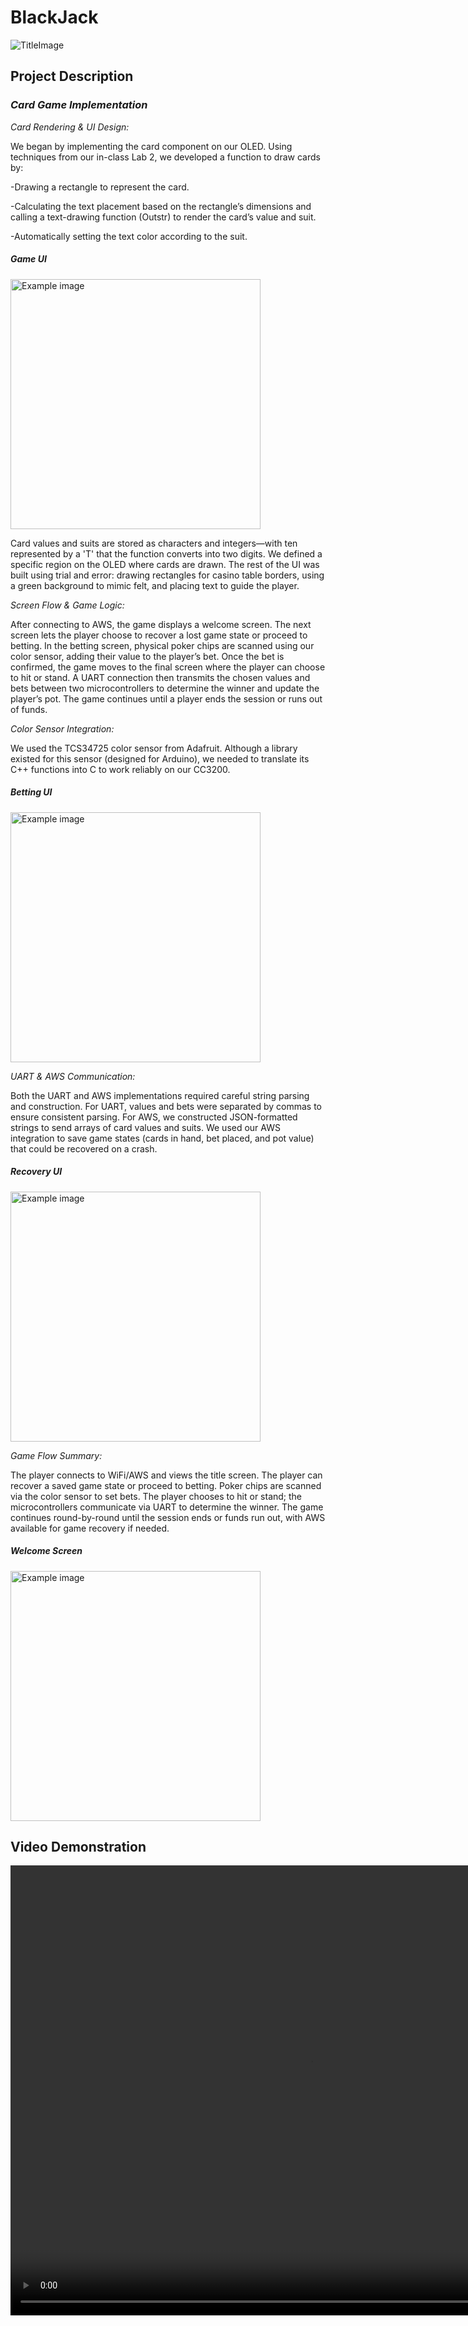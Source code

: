 # BlackJack 

![TitleImage](content/image0.jpg)


## Project Description
### *Card Game Implementation*

*Card Rendering & UI Design:*

We began by implementing the card component on our OLED. Using techniques from our in-class Lab 2, we developed a function to draw cards by:

-Drawing a rectangle to represent the card.

-Calculating the text placement based on the rectangle’s dimensions and calling a text-drawing function (Outstr) to render the card’s value and suit.

-Automatically setting the text color according to the suit.

##### Game UI
<img src="content/IMG_0220.webp" alt="Example image" width="400" height="400">

Card values and suits are stored as characters and integers—with ten represented by a 'T' that the function converts into two digits. We defined a specific region on the OLED where cards are drawn. The rest of the UI was built using trial and error: drawing rectangles for casino table borders, using a green background to mimic felt, and placing text to guide the player.

*Screen Flow & Game Logic:*

After connecting to AWS, the game displays a welcome screen. The next screen lets the player choose to recover a lost game state or proceed to betting. In the betting screen, physical poker chips are scanned using our color sensor, adding their value to the player’s bet. Once the bet is confirmed, the game moves to the final screen where the player can choose to hit or stand. A UART connection then transmits the chosen values and bets between two microcontrollers to determine the winner and update the player’s pot. The game continues until a player ends the session or runs out of funds.

*Color Sensor Integration:*

We used the TCS34725 color sensor from Adafruit. Although a library existed for this sensor (designed for Arduino), we needed to translate its C++ functions into C to work reliably on our CC3200.


##### Betting UI
<img src="content/bet.jpg" alt="Example image" width="400" height="400">

*UART & AWS Communication:*

Both the UART and AWS implementations required careful string parsing and construction. For UART, values and bets were separated by commas to ensure consistent parsing. For AWS, we constructed JSON-formatted strings to send arrays of card values and suits. We used our AWS integration to save game states (cards in hand, bet placed, and pot value) that could be recovered on a crash.

##### Recovery UI
<img src="content/image2.jpg" alt="Example image" width="400" height="400">

*Game Flow Summary:*

The player connects to WiFi/AWS and views the title screen.
The player can recover a saved game state or proceed to betting.
Poker chips are scanned via the color sensor to set bets.
The player chooses to hit or stand; the microcontrollers communicate via UART to determine the winner.
The game continues round-by-round until the session ends or funds run out, with AWS available for game recovery if needed.

##### Welcome Screen
<img src="content/image1.jpg" alt="Example image" width="400" height="400">


## Video Demonstration
<video width="960" height="720" controls>
  <source src="content/video.mp4" type="video/mp4">
  Your browser does not support the video tag.
</video>







